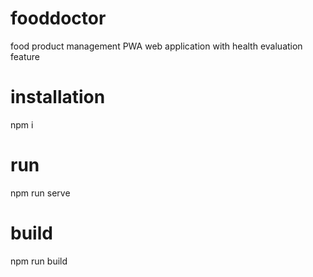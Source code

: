# fooddoctor
food product management PWA web application with health evaluation feature

# installation
npm i

# run 
npm run serve

# build
npm run build
